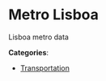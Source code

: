 # Metro Lisboa


Lisboa metro data



**Categories**:
- [Transportation](https://github.com/apis-list/apis-list#transportation)




